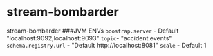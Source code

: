 # stream-bombarder
stream-bombarder
###JVM ENVs
`boostrap.server` - Default "localhost:9092,localhost:9093"
`topic`- "accident.events"
`schema.registry.url` - "Default http://localhost:8081"
`scale` - Default 1
